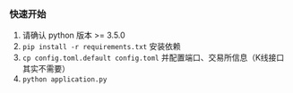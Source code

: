 ### 快速开始

1. 请确认 python 版本 >= 3.5.0
2. `pip install -r requirements.txt` 安装依赖
3. `cp config.toml.default config.toml` 并配置端口、交易所信息（K线接口其实不需要）
4. `python application.py`